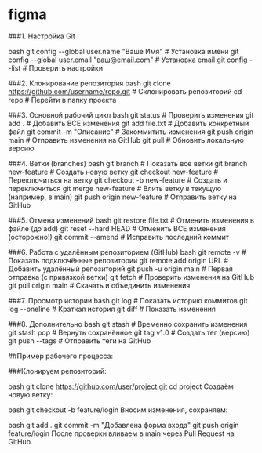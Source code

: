 ﻿# figma

###1. Настройка Git

bash
git config --global user.name "Ваше Имя"        # Установка имени
git config --global user.email "ваш@email.com"  # Установка email
git config --list                              # Проверить настройки

###2. Клонирование репозитория
bash
git clone https://github.com/username/repo.git  # Склонировать репозиторий
cd repo                                        # Перейти в папку проекта

###3. Основной рабочий цикл
bash
git status                     # Проверить изменения
git add .                      # Добавить ВСЕ изменения
git add file.txt               # Добавить конкретный файл
git commit -m "Описание"       # Закоммитить изменения
git push origin main           # Отправить изменения на GitHub
git pull                       # Обновить локальную версию

###4. Ветки (branches)
bash
git branch                      # Показать все ветки
git branch new-feature          # Создать новую ветку
git checkout new-feature        # Переключиться на ветку
git checkout -b new-feature     # Создать и переключиться
git merge new-feature           # Влить ветку в текущую (например, в main)
git push origin new-feature     # Отправить ветку на GitHub

###5. Отмена изменений
bash
git restore file.txt           # Отменить изменения в файле (до add)
git reset --hard HEAD          # Отменить ВСЕ изменения (осторожно!)
git commit --amend             # Исправить последний коммит

###6. Работа с удалённым репозиторием (GitHub)
bash
git remote -v                  # Показать подключённые репозитории
git remote add origin URL      # Добавить удалённый репозиторий
git push -u origin main        # Первая отправка (с привязкой ветки)
git fetch                      # Проверить изменения на GitHub
git pull origin main           # Скачать и объединить изменения

###7. Просмотр истории
bash
git log                        # Показать историю коммитов
git log --oneline              # Краткая история
git diff                       # Показать изменения

###8. Дополнительно
bash
git stash                      # Временно сохранить изменения
git stash pop                  # Вернуть сохранённое
git tag v1.0                   # Создать тег (версию)
git push --tags                # Отправить теги на GitHub

##Пример рабочего процесса:

###Клонируем репозиторий:

bash
git clone https://github.com/user/project.git
cd project
Создаём новую ветку:

bash
git checkout -b feature/login
Вносим изменения, сохраняем:

bash
git add .
git commit -m "Добавлена форма входа"
git push origin feature/login
После проверки вливаем в main через Pull Request на GitHub.
